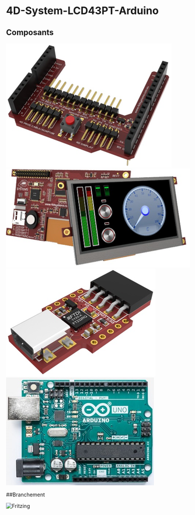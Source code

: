 # 4D-System-LCD43PT-Arduino

## Composants

![4D_Systems_Arduino-Adaptor-Sheild](https://github.com/Webgburnet/4D-System-LCD43PT-Arduino/blob/master/Composants/4D_Systems_Arduino-Adaptor-Sheild-II.jpg) ![4D_Systems_uLCD-43](https://github.com/Webgburnet/4D-System-LCD43PT-Arduino/blob/master/Composants/4D_Systems_uLCD-43.jpg)
![4D_Systems_uUSB-PA5](https://github.com/Webgburnet/4D-System-LCD43PT-Arduino/blob/master/Composants/4D_Systems_uUSB-PA5.jpg)
![Arduino_Uno](https://github.com/Webgburnet/4D-System-LCD43PT-Arduino/blob/master/Composants/Arduino_Uno.jpg)

##Branchement

![Fritzing]()
